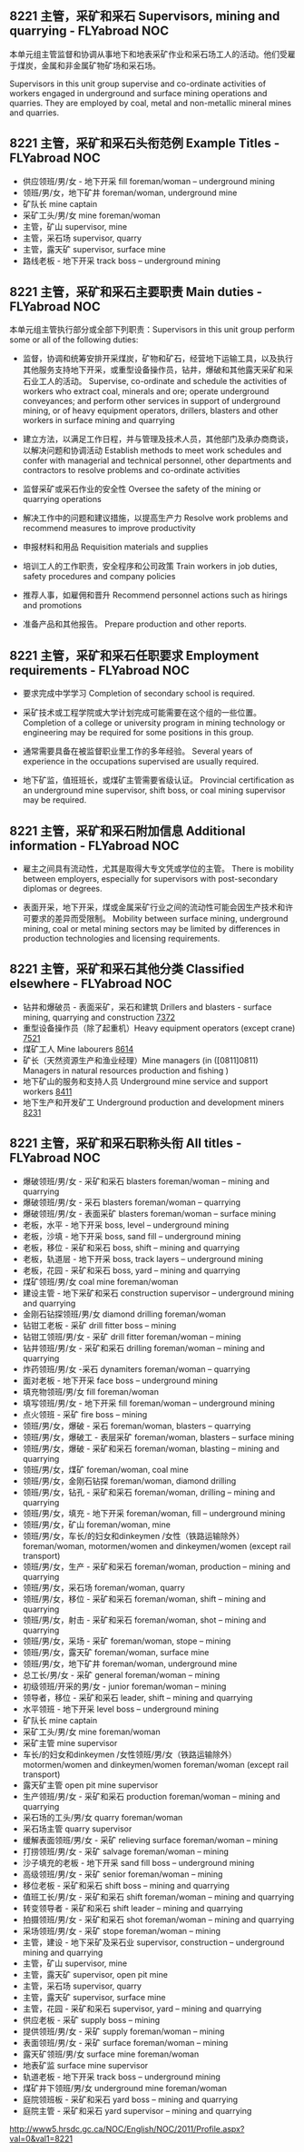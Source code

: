 ## 8221 主管，采矿和采石 Supervisors, mining and quarrying - FLYabroad NOC

本单元组主管监督和协调从事地下和地表采矿作业和采石场工人的活动。他们受雇于煤炭，金属和非金属矿物矿场和采石场。

Supervisors in this unit group supervise and co-ordinate activities of workers engaged in underground and surface mining operations and quarries. They are employed by coal, metal and non-metallic mineral mines and quarries.

## 8221 主管，采矿和采石头衔范例 Example Titles - FLYabroad NOC

* 供应领班/男/女 - 地下开采 fill foreman/woman – underground mining
* 领班/男/女，地下矿井 foreman/woman, underground mine
* 矿队长 mine captain
* 采矿工头/男/女 mine foreman/woman
* 主管，矿山 supervisor, mine
* 主管，采石场 supervisor, quarry
* 主管，露天矿 supervisor, surface mine
* 路线老板 - 地下开采 track boss – underground mining

## 8221 主管，采矿和采石主要职责 Main duties - FLYabroad NOC

本单元组主管执行部分或全部下列职责：Supervisors in this unit group perform some or all of the following duties:

* 监督，协调和统筹安排开采煤炭，矿物和矿石，经营地下运输工具，以及执行其他服务支持地下开采，或重型设备操作员，钻井，爆破和其他露天采矿和采石业工人的活动。
Supervise, co-ordinate and schedule the activities of workers who extract coal, minerals and ore; operate underground conveyances; and perform other services in support of underground mining, or of heavy equipment operators, drillers, blasters and other workers in surface mining and quarrying

* 建立方法，以满足工作日程，并与管理及技术人员，其他部门及承办商商谈，以解决问题和协调活动
Establish methods to meet work schedules and confer with managerial and technical personnel, other departments and contractors to resolve problems and co-ordinate activities

* 监督采矿或采石作业的安全性
Oversee the safety of the mining or quarrying operations

* 解决工作中的问题和建议措施，以提高生产力
Resolve work problems and recommend measures to improve productivity

* 申报材料和用品
Requisition materials and supplies

* 培训工人的工作职责，安全程序和公司政策
Train workers in job duties, safety procedures and company policies

* 推荐人事，如雇佣和晋升
Recommend personnel actions such as hirings and promotions

* 准备产品和其他报告。
Prepare production and other reports.

## 8221 主管，采矿和采石任职要求 Employment requirements - FLYabroad NOC

* 要求完成中学学习
Completion of secondary school is required.

* 采矿技术或工程学院或大学计划完成可能需要在这个组的一些位置。
Completion of a college or university program in mining technology or engineering may be required for some positions in this group.

* 通常需要具备在被监督职业里工作的多年经验。
Several years of experience in the occupations supervised are usually required.

* 地下矿监，值班班长，或煤矿主管需要省级认证。
Provincial certification as an underground mine supervisor, shift boss, or coal mining supervisor may be required.

## 8221 主管，采矿和采石附加信息 Additional information - FLYabroad NOC

* 雇主之间具有流动性，尤其是取得大专文凭或学位的主管。
There is mobility between employers, especially for supervisors with post-secondary diplomas or degrees.

* 表面开采，地下开采，煤或金属采矿行业之间的流动性可能会因生产技术和许可要求的差异而受限制。
Mobility between surface mining, underground mining, coal or metal mining sectors may be limited by differences in production technologies and licensing requirements.

## 8221 主管，采矿和采石其他分类 Classified elsewhere - FLYabroad NOC

* 钻井和爆破员 - 表面采矿，采石和建筑 Drillers and blasters - surface mining, quarrying and construction [7372](7372)
* 重型设备操作员（除了起重机）Heavy equipment operators (except crane) [7521](7521)
* 煤矿工人 Mine labourers [8614](8614)
* 矿长（天然资源生产和渔业经理）Mine managers (in ([0811]0811) Managers in natural resources production and fishing )
* 地下矿山的服务和支持人员 Underground mine service and support workers [8411](8411)
* 地下生产和开发矿工 Underground production and development miners [8231](8231)

## 8221 主管，采矿和采石职称头衔 All titles - FLYabroad NOC

* 爆破领班/男/女 - 采矿和采石 blasters foreman/woman – mining and quarrying
* 爆破领班/男/女 - 采石 blasters foreman/woman – quarrying
* 爆破领班/男/女 - 表面采矿 blasters foreman/woman – surface mining
* 老板，水平 - 地下开采 boss, level – underground mining
* 老板，沙填 - 地下开采 boss, sand fill – underground mining
* 老板，移位 - 采矿和采石 boss, shift – mining and quarrying
* 老板，轨道层 - 地下开采 boss, track layers – underground mining
* 老板，花园 - 采矿和采石 boss, yard – mining and quarrying
* 煤矿领班/男/女 coal mine foreman/woman
* 建设主管 - 地下采矿和采石 construction supervisor – underground mining and quarrying
* 金刚石钻探领班/男/女 diamond drilling foreman/woman
* 钻钳工老板 - 采矿 drill fitter boss – mining
* 钻钳工领班/男/女 - 采矿 drill fitter foreman/woman – mining
* 钻井领班/男/女 - 采矿和采石 drilling foreman/woman – mining and quarrying
* 炸药领班/男/女 -采石  dynamiters foreman/woman – quarrying
* 面对老板 - 地下开采 face boss – underground mining
* 填充物领班/男/女 fill foreman/woman
* 填写领班/男/女 - 地下开采 fill foreman/woman – underground mining
* 点火领班 - 采矿 fire boss – mining
* 领班/男/女，爆破 - 采石 foreman/woman, blasters – quarrying
* 领班/男/女，爆破工 - 表层采矿 foreman/woman, blasters – surface mining
* 领班/男/女，爆破 - 采矿和采石 foreman/woman, blasting – mining and quarrying
* 领班/男/女，煤矿 foreman/woman, coal mine
* 领班/男/女，金刚石钻探 foreman/woman, diamond drilling
* 领班/男/女，钻孔 - 采矿和采石 foreman/woman, drilling – mining and quarrying
* 领班/男/女，填充 - 地下开采 foreman/woman, fill – underground mining
* 领班/男/女，矿山 foreman/woman, mine
* 领班/男/女，车长/的妇女和dinkeymen /女性（铁路运输除外） foreman/woman, motormen/women and dinkeymen/women (except rail transport)
* 领班/男/女，生产 - 采矿和采石 foreman/woman, production – mining and quarrying
* 领班/男/女，采石场 foreman/woman, quarry
* 领班/男/女，移位 - 采矿和采石 foreman/woman, shift – mining and quarrying
* 领班/男/女，射击 - 采矿和采石 foreman/woman, shot – mining and quarrying
* 领班/男/女，采场 - 采矿 foreman/woman, stope – mining
* 领班/男/女，露天矿 foreman/woman, surface mine
* 领班/男/女，地下矿井 foreman/woman, underground mine
* 总工长/男/女 - 采矿 general foreman/woman – mining
* 初级领班/开采的男/女 -  junior foreman/woman – mining
* 领导者，移位 - 采矿和采石 leader, shift – mining and quarrying
* 水平领班 - 地下开采 level boss – underground mining
* 矿队长 mine captain
* 采矿工头/男/女 mine foreman/woman
* 采矿主管 mine supervisor
* 车长/的妇女和dinkeymen /女性领班/男/女（铁路运输除外） motormen/women and dinkeymen/women foreman/woman (except rail transport)
* 露天矿主管 open pit mine supervisor
* 生产领班/男/女 - 采矿和采石 production foreman/woman – mining and quarrying
* 采石场的工头/男/女 quarry foreman/woman
* 采石场主管 quarry supervisor
* 缓解表面领班/男/女 - 采矿 relieving surface foreman/woman – mining
* 打捞领班/男/女 - 采矿 salvage foreman/woman – mining
* 沙子填充的老板 - 地下开采 sand fill boss – underground mining
* 高级领班/男/女 - 采矿 senior foreman/woman – mining
* 移位老板 - 采矿和采石 shift boss – mining and quarrying
* 值班工长/男/女 - 采矿和采石 shift foreman/woman – mining and quarrying
* 转变领导者 - 采矿和采石 shift leader – mining and quarrying
* 拍摄领班/男/女 - 采矿和采石 shot foreman/woman – mining and quarrying
* 采场领班/男/女 - 采矿 stope foreman/woman – mining
* 主管，建设 - 地下采矿及采石业 supervisor, construction – underground mining and quarrying
* 主管，矿山 supervisor, mine
* 主管，露天矿 supervisor, open pit mine
* 主管，采石场 supervisor, quarry
* 主管，露天矿 supervisor, surface mine
* 主管，花园 - 采矿和采石 supervisor, yard – mining and quarrying
* 供应老板 - 采矿 supply boss – mining
* 提供领班/男/女 - 采矿 supply foreman/woman – mining
* 表面领班/男/女 - 采矿 surface foreman/woman – mining
* 露天矿领班/男/女 surface mine foreman/woman
* 地表矿监 surface mine supervisor
* 轨道老板 - 地下开采 track boss – underground mining
* 煤矿井下领班/男/女 underground mine foreman/woman
* 庭院领班板 - 采矿和采石 yard boss – mining and quarrying
* 庭院主管 - 采矿和采石 yard supervisor – mining and quarrying

http://www5.hrsdc.gc.ca/NOC/English/NOC/2011/Profile.aspx?val=0&val1=8221